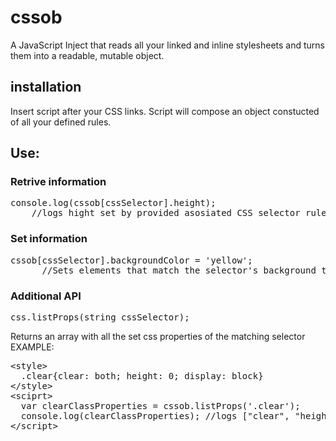 cssob
=====

A JavaScript Inject that reads all your linked and inline stylesheets and turns them into a readable, mutable object.

<h2>installation</h2>

Insert script after your CSS links.
Script will compose an object constucted of all your defined rules.

<h2>Use:</h2>

<h3>Retrive information</h3>

<pre>console.log(cssob[cssSelector].height); 
    //logs hight set by provided asosiated CSS selector rule.</pre>

<h3>Set information</h3>

<pre>cssob[cssSelector].backgroundColor = 'yellow';  
      //Sets elements that match the selector's background to yellow.  
</pre>

<h3>Additional API</h3>

<pre>css.listProps(string cssSelector);</pre>
Returns an array with all the set css properties of the matching selector
EXAMPLE:  
<pre>
&lt;style&gt;
  .clear{clear: both; height: 0; display: block}
&lt;/style&gt;
&lt;sciprt&gt;
  var clearClassProperties = cssob.listProps('.clear');
  console.log(clearClassProperties); //logs ["clear", "height", "display"]
&lt;/script&gt;
</pre>